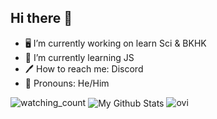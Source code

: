 ## Hi there 👋

- 🖥️ I’m currently working on learn Sci & BKHK
- 💍 I’m currently learning JS
- 🖊️ How to reach me: Discord
- 🤴 Pronouns: He/Him
 <img src="https://komarev.com/ghpvc/?username=aukak&color=brightgreen" alt="watching_count" />


<img align="center" src="https://github-readme-stats.vercel.app/api?username=aukak&include_all_commits=true&count_private=true&show_icons=true&line_height=20&title_color=2B5BBD&icon_color=1124BB&text_color=A1A1A1&bg_color=0,000000,130F40" alt="My Github Stats"/> 

<img src="https://github-readme-stats.vercel.app/api/top-langs?username=aukak&show_icons=true&locale=en&layout=compact&theme=chartreuse-dark" alt="ovi" />

